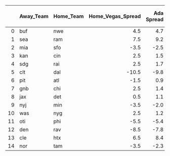 |    | Away_Team   | Home_Team   |   Home_Vegas_Spread |   Ada Spread |   XgBoost Spread |   Average Predicted Spread | Ada Pick   | XgBoost Pick   | Same Pick?   | Average Pick   |
|---:|:------------|:------------|--------------------:|-------------:|-----------------:|---------------------------:|:-----------|:---------------|:-------------|:---------------|
|  0 | buf         | nwe         |                 4.5 |          4.7 |              3.2 |                        4.0 | buf        | nwe            | No           | nwe            |
|  1 | sea         | ram         |                 7.5 |          9.2 |              7.8 |                        8.5 | sea        | sea            | Yes          | sea            |
|  2 | mia         | sfo         |                -3.5 |         -2.5 |             -4.4 |                       -3.5 | mia        | sfo            | No           | mia            |
|  3 | kan         | cin         |                 2.5 |          1.5 |              1.5 |                        1.5 | cin        | cin            | Yes          | cin            |
|  4 | sdg         | rai         |                 2.5 |          1.7 |              2.1 |                        1.9 | rai        | rai            | Yes          | rai            |
|  5 | clt         | dal         |               -10.5 |         -9.8 |            -11.4 |                      -10.6 | clt        | dal            | No           | dal            |
|  6 | pit         | atl         |                -1.5 |          0.9 |             -1.7 |                       -0.4 | pit        | atl            | No           | pit            |
|  7 | gnb         | chi         |                 2.5 |          1.4 |              2.8 |                        2.1 | chi        | gnb            | No           | chi            |
|  8 | jax         | det         |                 0.5 |          1.1 |              0.3 |                        0.7 | jax        | det            | No           | jax            |
|  9 | nyj         | min         |                -3.5 |         -2.0 |             -2.6 |                       -2.3 | nyj        | nyj            | Yes          | nyj            |
| 10 | was         | nyg         |                 2.5 |          1.2 |              2.8 |                        2.0 | nyg        | was            | No           | nyg            |
| 11 | oti         | phi         |                -5.5 |         -5.4 |             -6.4 |                       -5.9 | oti        | phi            | No           | phi            |
| 12 | den         | rav         |                -8.5 |         -7.8 |             -8.4 |                       -8.1 | den        | den            | Yes          | den            |
| 13 | cle         | htx         |                 6.5 |          8.4 |              6.9 |                        7.6 | cle        | cle            | Yes          | cle            |
| 14 | nor         | tam         |                -3.5 |         -2.3 |             -3.4 |                       -2.8 | nor        | nor            | Yes          | nor            |